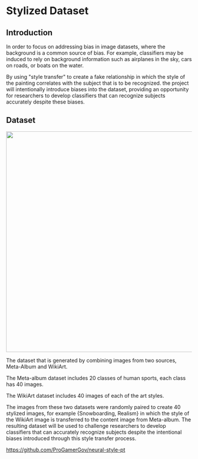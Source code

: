 # Stylized Dataset


## Introduction

In order to focus on addressing bias in image datasets, where the background is a common source of bias. For example, classifiers may be induced to rely on background information such as airplanes in the sky, cars on roads, or boats on the water.

By using "style transfer" to create a fake relationship in which the style of the painting correlates with the subject that is to be recognized. the project will intentionally introduce biases into the dataset, providing an opportunity for researchers to develop classifiers that can recognize subjects accurately despite these biases.


## Dataset

<img src="Stylized_Dataset/Sample_images.png"  width="600" height="600">

The dataset that is generated by combining images from two sources, Meta-Album and WikiArt. 

The Meta-album dataset includes 20 classes of human sports, each class has 40 images. 

The WikiArt dataset includes 40 images of each of the art styles. 

The images from these two datasets were randomly paired to create 40 stylized images, for example {Snowboarding, Realism} in which the style of the WikiArt image is transferred to the content image from Meta-album. The resulting dataset will be used to challenge researchers to develop classifiers that can accurately recognize subjects despite the intentional biases introduced through this style transfer process.


https://github.com/ProGamerGov/neural-style-pt




